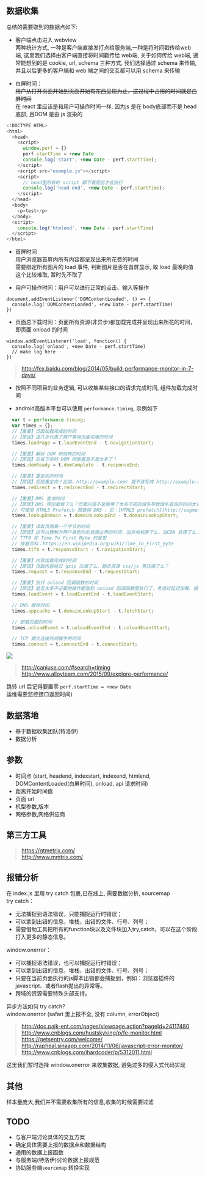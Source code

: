 ## 数据收集  

总结的需要取到的数据点如下:
* 客户端点击进入 webview  
  两种统计方式, 一种是客户端直接发打点给服务端,一种是将时间戳传给web 端, 这里我们选择由客户端直接将时间戳传给 web端, 关于如何传给 web端, 通常能想到的是 cookie, url, schema 三种方式, 我们选择通过 schema 来传输,并且以后更多的客户端和 web 端之间的交互都可以用 schema 来传输  

* 白屏时间：  
  ~~用户从打开页面开始到页面开始有东西呈现为止，这过程中占用的时间就是白屏时间~~  
  在 react 里应该是和用户可操作时间一样, 因为js 是在 body底部而不是 head 底部, 且DOM 是由 js 渲染的
```javascript
<!DOCTYPE HTML>
<html>
  <head>
    <script>
      window.perf = {}
      perf.startTime = +new Date
      console.log('start', +new Date - perf.startTime);
    </script>
    <script src="example.js"></script>
    <script>
      // head里所有的 script 都下载完后才会执行
      console.log('head end', +new Date - perf.startTime);
    </script>
  </head>
  <body>
    <p>test</p>
  </body>
  <script>
    console.log('htmlend', +new Date - perf.startTime)
  </script>
</html>
```

* 首屏时间  
  用户浏览器首屏内所有内容都呈现出来所花费的时间  
  需要绑定所有图片的 load 事件, 判断图片是否在首屏显示, 取 load 最晚的值  
  这个比较难取, 暂时先不取了 

* 用户可操作时间：用户可以进行正常的点击、输入等操作
```
document.addEventListener('DOMContentLoaded', () => {
  console.log('DOMContentLoaded', +new Date - perf.startTime)
})
```

* 页面总下载时间：页面所有资源(非异步)都加载完成并呈现出来所花的时间，即页面 onload 的时间
```
window.addEventListener('load', function() {
  console.log('onload', +new Date - perf.startTime)
  // make log here
})
```
> http://fex.baidu.com/blog/2014/05/build-performance-monitor-in-7-days/

* 按照不同项目的业务逻辑, 可以收集某些接口的请求完成时间, 组件加载完成时间

* android高版本平台可以使用 `performance.timing`, 示例如下
```javascript
  var t = performance.timing;
  var times = {};
  //【重要】页面加载完成的时间
  //【原因】这几乎代表了用户等待页面可用的时间
  times.loadPage = t.loadEventEnd - t.navigationStart;

  //【重要】解析 DOM 树结构的时间
  //【原因】反省下你的 DOM 树嵌套是不是太多了！
  times.domReady = t.domComplete - t.responseEnd;

  //【重要】重定向的时间
  //【原因】拒绝重定向！比如，http://example.com/ 就不该写成 http://example.com
  times.redirect = t.redirectEnd - t.redirectStart;

  //【重要】DNS 查询时间
  //【原因】DNS 预加载做了么？页面内是不是使用了太多不同的域名导致域名查询的时间太长？
  // 可使用 HTML5 Prefetch 预查询 DNS ，见：[HTML5 prefetch](http://segmentfault.com/a/1190000000633364)
  times.lookupDomain = t.domainLookupEnd - t.domainLookupStart;

  //【重要】读取页面第一个字节的时间
  //【原因】这可以理解为用户拿到你的资源占用的时间，加异地机房了么，加CDN 处理了么？加带宽了么？加 CPU 运算速度了么？
  // TTFB 即 Time To First Byte 的意思
  // 维基百科：https://en.wikipedia.org/wiki/Time_To_First_Byte
  times.ttfb = t.responseStart - t.navigationStart;

  //【重要】内容加载完成的时间
  //【原因】页面内容经过 gzip 压缩了么，静态资源 css/js 等压缩了么？
  times.request = t.responseEnd - t.requestStart;

  //【重要】执行 onload 回调函数的时间
  //【原因】是否太多不必要的操作都放到 onload 回调函数里执行了，考虑过延迟加载、按需加载的策略么？
  times.loadEvent = t.loadEventEnd - t.loadEventStart;

  // DNS 缓存时间
  times.appcache = t.domainLookupStart - t.fetchStart;

  // 卸载页面的时间
  times.unloadEvent = t.unloadEventEnd - t.unloadEventStart;

  // TCP 建立连接完成握手的时间
  times.connect = t.connectEnd - t.connectStart;
```
![](https://www.w3.org/TR/navigation-timing/timing-overview.png)
> http://caniuse.com/#search=timing  
> http://www.alloyteam.com/2015/09/explore-performance/

跳转 url 后记得要置零 `perf.startTime = +new Date`  
运维需要监控接口返回时间)


## 数据落地

* 基于数据收集团队(特洛伊)
* 数据分析  


## 参数
* 时间点 (start, headend, indexstart, indexend, htmlend, DOMContentLoaded(白屏时间), onload, api 请求时间)
* 距离开始时间值
* 页面 url
* 机型参数,版本
* 网络参数,网络供应商


## 第三方工具

> https://gtmetrix.com/  
> http://www.mmtrix.com/


## 报错分析
在 index.js 里用 try catch 包裹,已在线上, 需要数据分析, sourcemap  
try catch：
* 无法捕捉到语法错误，只能捕捉运行时错误；
* 可以拿到出错的信息，堆栈，出错的文件、行号、列号；
* 需要借助工具把所有的function块以及文件块加入try,catch，可以在这个阶段打入更多的静态信息。

window.onerror：
* 可以捕捉语法错误，也可以捕捉运行时错误；
* 可以拿到出错的信息，堆栈，出错的文件、行号、列号；
* 只要在当前页面执行的js脚本出错都会捕捉到，例如：浏览器插件的javascript、或者flash抛出的异常等。
* 跨域的资源需要特殊头部支持。

异步方法如何 try catch?  
window.onerror (safari 里上报不全, 没有 column, errorObject)
> http://doc.pajk-ent.com/pages/viewpage.action?pageId=24117480  
> http://www.cnblogs.com/hustskyking/p/fe-monitor.html  
> https://getsentry.com/welcome/  
> http://rapheal.sinaapp.com/2014/11/06/javascript-error-monitor/  
> http://www.cnblogs.com/ihardcoder/p/5312011.html  

这里我们暂时选择 window.onerror 来收集数据, 避免过多的侵入式代码实现

## 其他

样本量庞大,我们并不需要收集所有的信息,收集的时候需要过滤
 
## TODO

* 与客户端讨论具体的交互方案
* 确定具体需要上报的数据点和数据结构
* 通用的数据上报函数
* 与服务端(特洛伊)讨论数据上报规范
* 协助服务端`sourcemap` 转换实现
